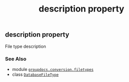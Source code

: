 ﻿---
title: description property
second_title: GroupDocs.Conversion for Python via .NET API References
description: 
type: docs
weight: 120
url: /python-net/groupdocs.conversion.filetypes/databasefiletype/description/
is_root: false
---

## description property


File type description

### See Also
* module [`groupdocs.conversion.filetypes`](../../)
* class [`DatabaseFileType`](/conversion/python-net/groupdocs.conversion.filetypes/databasefiletype)

